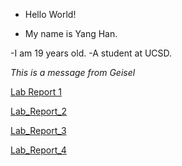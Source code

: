 * Hello World!

* My name is Yang Han.

-I am 19 years old.
-A student at UCSD.

_This is a message from Geisel_


[Lab Report 1](https://TonyYangHan.github.io/cse15l-lab-reports/lab-report-1-week-0.html)


[Lab_Report_2](https://TonyYangHan.github.io/cse15l-lab-reports/lab-report-2-week-1.html)


[Lab_Report_3](https://TonyYangHan.github.io/cse15l-lab-reports/lab-report-3-week-3.html)


[Lab_Report_4](https://tonyyanghan.github.io/cse15l-lab-reports/lab-report-4-week-5.html)




